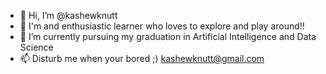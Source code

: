 - 👋 Hi, I’m @kashewknutt
- 👀 I'm and enthusiastic learner who loves to explore and play around!!
- 🌱 I’m currently pursuing my graduation in Artificial Intelligence and Data Science
- 📫 Disturb me when your bored ;) kashewknutt@gmail.com

<!---
kashewknutt/kashewknutt is a ✨ special ✨ repository because its `README.md` (this file) appears on your GitHub profile.
You can click the Preview link to take a look at your changes.
--->
